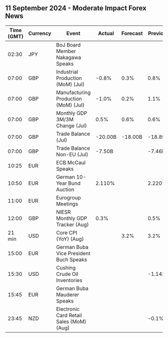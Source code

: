 ## 11 September 2024 - Moderate Impact Forex News

| Time (GMT) | Currency | Event | Actual | Forecast | Previous |
|------|----------|-------|--------|----------|----------|
| 02:30 | JPY | BoJ Board Member Nakagawa Speaks |  |  |  |
| 07:00 | GBP | Industrial Production (MoM) (Jul) | -0.8% | 0.3% | 0.8% |
| 07:00 | GBP | Manufacturing Production (MoM) (Jul) | -1.0% | 0.2% | 1.1% |
| 07:00 | GBP | Monthly GDP 3M/3M Change (Jul) | 0.5% | 0.6% | 0.6% |
| 07:00 | GBP | Trade Balance (Jul) | -20.00B | -18.00B | -18.89B |
| 07:00 | GBP | Trade Balance Non-EU (Jul) | -7.50B |  | -7.46B |
| 10:25 | EUR | ECB McCaul Speaks |  |  |  |
| 10:50 | EUR | German 10-Year Bund Auction | 2.110% |  | 2.220% |
| 11:00 | EUR | Eurogroup Meetings |  |  |  |
| 12:00 | GBP | NIESR Monthly GDP Tracker (Aug) | 0.3% |  | 0.5% |
| 21 min | USD | Core CPI (YoY) (Aug) |  | 3.2% | 3.2% |
| 15:00 | EUR | German Buba Vice President Buch Speaks |  |  |  |
| 15:30 | USD | Cushing Crude Oil Inventories |  |  | -1.142M |
| 15:45 | EUR | German Buba Mauderer Speaks |  |  |  |
| 23:45 | NZD | Electronic Card Retail Sales (MoM) (Aug) |  |  | -0.1% |
